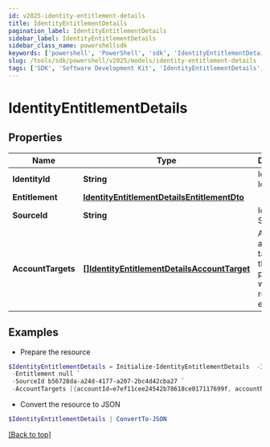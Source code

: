 ```yaml
---
id: v2025-identity-entitlement-details
title: IdentityEntitlementDetails
pagination_label: IdentityEntitlementDetails
sidebar_label: IdentityEntitlementDetails
sidebar_class_name: powershellsdk
keywords: ['powershell', 'PowerShell', 'sdk', 'IdentityEntitlementDetails', 'V2025IdentityEntitlementDetails'] 
slug: /tools/sdk/powershell/v2025/models/identity-entitlement-details
tags: ['SDK', 'Software Development Kit', 'IdentityEntitlementDetails', 'V2025IdentityEntitlementDetails']
---
```



# IdentityEntitlementDetails

## Properties

Name | Type | Description | Notes
------------ | ------------- | ------------- | -------------
**IdentityId** | **String** | Id of Identity | [optional] 
**Entitlement** | [**IdentityEntitlementDetailsEntitlementDto**](identity-entitlement-details-entitlement-dto) |  | [optional] 
**SourceId** | **String** | Id of Source | [optional] 
**AccountTargets** | [**[]IdentityEntitlementDetailsAccountTarget**](identity-entitlement-details-account-target) | A list of account targets on the identity provisioned with the requested entitlement. | [optional] 

## Examples

- Prepare the resource
```powershell
$IdentityEntitlementDetails = Initialize-IdentityEntitlementDetails  -IdentityId 5928c61f-3f2e-417a-8d65-f76451e2050a `
 -Entitlement null `
 -SourceId b56728da-a24d-4177-a207-2bc4d42cba27 `
 -AccountTargets [{accountId=e7ef11cee24542b78618ce017117699f, accountName=Adalberto.XYZ, accountUUID=null, sourceId=0108906b66634d9ab7819a03eb263a88, sourceName=ODS-AD-FF-Source [source-XYZ], removeDate=null, assignmentId=null, revocable=true}]
```

- Convert the resource to JSON
```powershell
$IdentityEntitlementDetails | ConvertTo-JSON
```


[[Back to top]](#) 

